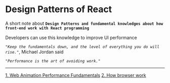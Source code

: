 # Design Patterns of React

A short note about **`Design Patterns and fundamental knowledges about how front-end work with React programming`**

Developers can use this knowledge to improve UI performance

*`"Keep the fundamentals down, and the level of everything you do will rise."`*, Michael Jordan said

*`"Performance is the art of avoiding work."`*

---
[1. Web Animation Performance Fundamentals](web-animation-performance-fundamentals.md)
[2. How browser work](how-browser-work.md)
